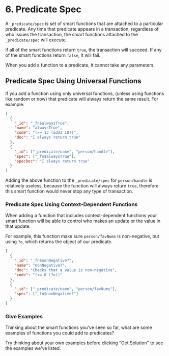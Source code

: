 # 6. Predicate Spec

A `_predicate/spec` is set of smart functions that are attached to a particular predicate. Any time that predicate appears in a transaction, regardless of who issues the transaction, the smart functions attached to the `_predicate/spec` will execute.

If all of the smart functions return `true`, the transaction will succeed. If any of the smart functions return `false`, it will fail.

When you add a function to a predicate, it cannot take any parameters.

## Predicate Spec Using Universal Functions

If you add a function using only universal functions, (unless using functions like random or now) that predicate will always return the same result. For example:

```json
[
  {
    "_id": "_fn$alwaysTrue",
    "name": "alwaysTrue",
    "code": "(== 13 (add3 10))",
    "doc": "I always return true"
  },
  {
    "_id": ["_predicate/name", "person/handle"],
    "spec": ["_fn$alwaysTrue"],
    "specDoc": "I always return true"
  }
]
```

Adding the above function to the `_predicate/spec` for `person/handle` is relatively useless, because the function will always return `true`, therefore this smart function would never stop any type of transaction.

### Predicate Spec Using Context-Dependent Functions

When adding a function that includes context-dependent functions your smart function will be able to control who makes an update or the value in that update.

For example, this function make sure `person/favNums` is non-negative, but using `?o`, which returns the object of our predicate.

```json
[
  {
    "_id": "_fn$nonNegative?",
    "name": "nonNegative?",
    "doc": "Checks that a value is non-negative",
    "code": "(<= 0 (?o))"
  },
  {
    "_id": ["_predicate/name", "person/favNums"],
    "spec": ["_fn$nonNegative?"]
  }
]
```

<div class="challenge">
<h3>Give Examples</h3>
<p>Thinking about the smart functions you've seen so far, what are some examples of functions you could add to predicates?</p>
<p>Try thinking about your own examples before clicking "Get Solution" to see the examples we've listed. </p>
</div>
